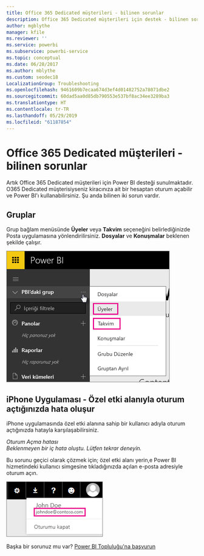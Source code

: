 ```yaml
---
title: Office 365 Dedicated müşterileri - bilinen sorunlar
description: Office 365 Dedicated müşterileri için destek - bilinen sorunlar. Bu konu başlığında Office 365 Dedicated müşterilerine özgü sorunlar açıklanmaktadır. Bunlara grup özelliğiyle ilgili sınırlamaların yanı sıra iPhone uygulamasının özel etki alanlarıyla kullanılması dahildir.
author: mgblythe
manager: kfile
ms.reviewer: ''
ms.service: powerbi
ms.subservice: powerbi-service
ms.topic: conceptual
ms.date: 06/28/2017
ms.author: mblythe
ms.custom: seodec18
LocalizationGroup: Troubleshooting
ms.openlocfilehash: 9461609b7ecaa674d3ef4d01482752a78071dbe2
ms.sourcegitcommit: 60dad5aa0d85db790553e537bf8ac34ee3289ba3
ms.translationtype: HT
ms.contentlocale: tr-TR
ms.lasthandoff: 05/29/2019
ms.locfileid: "61187854"
---
```

# <a name="office-365-dedicated-customers---known-issues"></a>Office 365 Dedicated müşterileri - bilinen sorunlar
Artık Office 365 Dedicated müşterileri için Power BI desteği sunulmaktadır.  O365 Dedicated müşterisiyseniz kiracınıza ait bir hesaptan oturum açabilir ve Power BI'ı kullanabilirsiniz. Şu anda bilinen iki sorun vardır.

## <a name="groups"></a>Gruplar
Grup bağlam menüsünde **Üyeler** veya **Takvim** seçeneğini belirlediğinizde Posta uygulamasına yönlendirilirsiniz.  **Dosyalar** ve **Konuşmalar** beklenen şekilde çalışır.

![Power BI’daki grup](media/service-admin-office-365-dedicated-known-issues/group-menu.png)

## <a name="iphone-app---sign-in-with-vanity-domain-leads-to-error"></a>iPhone Uygulaması - Özel etki alanıyla oturum açtığınızda hata oluşur
iPhone uygulamasında özel etki alanına sahip bir kullanıcı adıyla oturum açtığınızda hatayla karşılaşabilirsiniz.

*Oturum Açma hatası*  
*Beklenmeyen bir iç hata oluştu. Lütfen tekrar deneyin.*

Bu sorunu geçici olarak çözmek için; özel etki alanı yerin,e Power BI hizmetindeki kullanıcı simgesine tıkladığınızda açılan e-posta adresiyle oturum açın.

![Oturum açma e-postası](media/service-admin-office-365-dedicated-known-issues/sign-in-address.png)

Başka bir sorunuz mu var? [Power BI Topluluğu'na başvurun](http://community.powerbi.com/)

